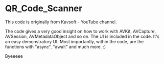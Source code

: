 # QR_Code_Scanner

This code is originally from Kavsoft - YouTube channel.

The code gives a very good insight on how to work with AVKit, AVCapture, AVSession, AVMetadataObject and so on.
The UI is included in the code. It's an easy demonstratory UI.
Most importantly, within the code, are the functions with "async", "await" and much more. :)

Byeeeee
